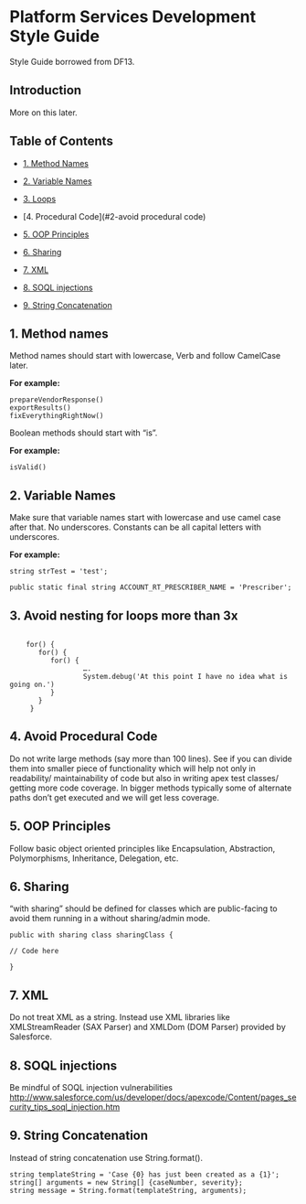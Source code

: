# Platform Services Development Style Guide

Style Guide borrowed from DF13.

## Introduction

More on this later.

## Table of Contents

* [1. Method Names](#1-method-names)

* [2. Variable Names](#2-variable-names)

* [3. Loops](#1-avoid-nesting-for-loops-more-than-3x)

* [4. Procedural Code](#2-avoid procedural code)

* [5. OOP Principles](#1-method-names)

* [6. Sharing](#2-variable-names)

* [7. XML](#2-variable-names)

* [8. SOQL injections](#2-variable-names)

* [9. String Concatenation](#2-variable-names)

## 1. Method names

Method names should start with lowercase, Verb and follow CamelCase later.
    
**For example:**
```
prepareVendorResponse()
exportResults()
fixEverythingRightNow()
```
Boolean methods should start with “is”.

**For example:**
```
isValid()
```
## 2. Variable Names

Make sure that variable names start with lowercase and use camel case after that. No underscores. Constants can be all capital letters with underscores.

**For example:**
```
string strTest = 'test';

public static final string ACCOUNT_RT_PRESCRIBER_NAME = 'Prescriber';
```

## 3. Avoid nesting for loops more than 3x
```
 
    for() {
       for() {
          for() {
                  ….
                  System.debug('At this point I have no idea what is going on.')
          }
       }
     }
```

## 4. Avoid Procedural Code

Do not write large methods (say more than 100 lines). See if you can divide them into smaller piece of functionality which will help not only in readability/ maintainability of code but also in writing apex test classes/ getting more code coverage. In bigger methods typically some of alternate paths don’t get executed and we will get less coverage.
 
## 5. OOP Principles

Follow basic object oriented principles like Encapsulation, Abstraction, Polymorphisms, Inheritance, Delegation, etc.
  
## 6. Sharing

“with sharing” should be defined for classes which are public-facing to avoid them running in a without sharing/admin mode.

```
public with sharing class sharingClass {

// Code here

}
```

## 7. XML

Do not treat XML as a string. Instead use XML libraries like XMLStreamReader (SAX Parser) and XMLDom (DOM Parser) provided by Salesforce.

## 8. SOQL injections

Be mindful of SOQL injection vulnerabilities
http://www.salesforce.com/us/developer/docs/apexcode/Content/pages_security_tips_soql_injection.htm

## 9. String Concatenation

Instead of string concatenation use String.format().

```
string templateString = 'Case {0} has just been created as a {1}';
string[] arguments = new String[] {caseNumber, severity};
string message = String.format(templateString, arguments);
```

